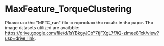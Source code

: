 # MaxFeature_TorqueClustering
Please use the "MFTC_run" file to reproduce the results in the paper. The image datasets utilized are available: https://drive.google.com/file/d/1sYBkgyJCbY7tjFXgL7f7iQ-zImee8Txk/view?usp=drive_link.
